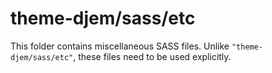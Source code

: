 # theme-djem/sass/etc

This folder contains miscellaneous SASS files. Unlike `"theme-djem/sass/etc"`, these files
need to be used explicitly.
